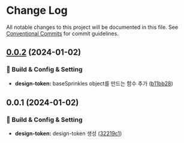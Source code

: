 # Change Log

All notable changes to this project will be documented in this file.
See [Conventional Commits](https://conventionalcommits.org) for commit guidelines.

## [0.0.2](https://github.com/Raoun4136/raoun/compare/@raoun/design-token@0.0.1...@raoun/design-token@0.0.2) (2024-01-02)


### 👷 Build & Config & Setting

* **design-token:** baseSprinkles object를 만드는 함수 추가 ([b11bb28](https://github.com/Raoun4136/raoun/commit/b11bb2887c2c4d96a876619d69fd80210b60b10e))



## 0.0.1 (2024-01-02)


### 👷 Build & Config & Setting

* **design-token:** design-token 생성 ([32219c1](https://github.com/Raoun4136/raoun/commit/32219c19498267f9ee398d92c1f39afecf78e6f0))
